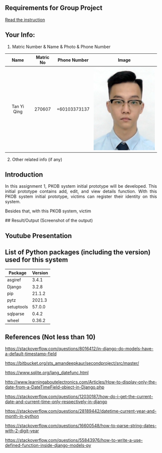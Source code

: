 ## Requirements for Group Project
[Read the instruction](https://github.com/STIW3054-A211/e-sulam/blob/main/Assignment-1.md)

## Your Info:
1. Matric Number & Name & Photo & Phone Number

|             Name             | Matric No |  Phone Number    |                   Image                   |
| :--------------------------: | :-------: | :-------------:  | :---------------------------------------: |
|         Tan Yi Qing          |  270607   |  +60103373137    |   ![tan's photo](./images/tanyiqing.png)  |
2. Other related info (if any)

## Introduction
<p align="justify">In this assignment 1, PKOB system initial prototype will be developed. This initial prototype contains add, edit, and view details function. With this PKOB system initial prototype, victims can register their identity on this system.</p>
<p align="justify">Besides that, with this PKOB system, victim </p>
## Result/Output (Screenshot of the output)

## Youtube Presentation
## List of Python packages (including the version) used for this system
|Package   | Version|
|----------| -------|
|asgiref   | 3.4.1  |
|Django    | 3.2.8  |
|pip       | 21.1.2 |
|pytz      | 2021.3 |
|setuptools| 57.0.0 |
|sqlparse  | 0.4.2  |
|wheel     | 0.36.2 |


## References (Not less than 10)
https://stackoverflow.com/questions/8016412/in-django-do-models-have-a-default-timestamp-field

https://bitbucket.org/sts_amandeepkaur/secondproject/src/master/

https://www.sqlite.org/lang_datefunc.html

http://www.learningaboutelectronics.com/Articles/How-to-display-only-the-date-from-a-DateTimeField-object-in-Django.php

https://stackoverflow.com/questions/12030187/how-do-i-get-the-current-date-and-current-time-only-respectively-in-django

https://stackoverflow.com/questions/28189442/datetime-current-year-and-month-in-python

https://stackoverflow.com/questions/16600548/how-to-parse-string-dates-with-2-digit-year

https://stackoverflow.com/questions/55843976/how-to-write-a-use-defined-function-inside-django-models-py